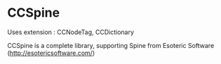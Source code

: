 CCSpine
=======

Uses extension : CCNodeTag, CCDictionary

CCSpine is a complete library, supporting Spine from Esoteric Software (http://esotericsoftware.com/)

